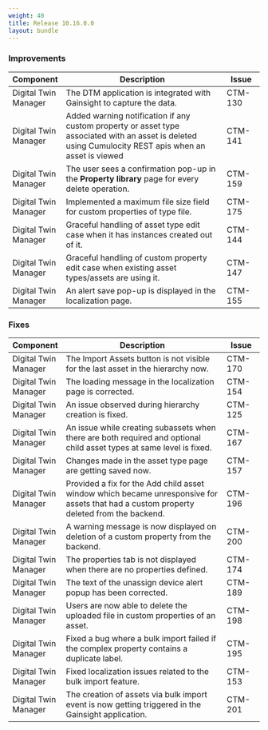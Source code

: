 ```yaml
---
weight: 40
title: Release 10.16.0.0
layout: bundle
---
```


### Improvements

<div><table ><colgroup>
<col style="width: 15%;"><col style="width: 70%;"><col style="width: 15%;"></colgroup>
<thead><tr>
<th>
Component</th>
<th>
Description</th>
<th>
Issue</th>
</tr>
</thead><tbody>

<tr>
<td>Digital Twin Manager</td>
<td>The DTM application is integrated with Gainsight to capture the data.</td>
<td>CTM-130</td>
</tr>

<tr>
<td>Digital Twin Manager</td>
<td>Added warning notification if any custom property or asset type associated with an asset is deleted using Cumulocity REST apis when an asset is viewed</td>
<td>CTM-141</td>
</tr>

<tr>
<td>Digital Twin Manager</td>
<td>The user sees a confirmation pop-up in the <b>Property library</b> page for every delete operation.</td>
<td>CTM-159</td>
</tr>

<tr>
<td>Digital Twin Manager</td>
<td>Implemented a maximum file size field for custom properties of type file.</td>
<td>CTM-175</td>
</tr>

<tr>
<td>Digital Twin Manager</td>
<td>Graceful handling of asset type edit case when it has instances created out of it.</td>
<td>CTM-144</td>
</tr>

<tr>
<td>Digital Twin Manager</td>
<td>Graceful handling of custom property edit case when existing asset types/assets are using it.</td>
<td>CTM-147</td>
</tr>

<tr>
<td>Digital Twin Manager</td>
<td>An alert save pop-up is displayed in the localization page.</td>
<td>CTM-155</td>
</tr>

</tbody></table></div>

### Fixes

<div><table ><colgroup>
<col style="width: 15%;"><col style="width: 70%;"><col style="width: 15%;"></colgroup>
<thead><tr>
<th>
Component</th>
<th>
Description</th>
<th>
Issue</th>
</tr>
</thead><tbody>

<tr>
<td>Digital Twin Manager</td>
<td>The Import Assets button is not visible for the last asset in the hierarchy now.</td>
<td>CTM-170</td>
</tr>

<tr>
<td>Digital Twin Manager</td>
<td>The loading message in the localization page is corrected.</td>
<td>CTM-154</td>
</tr>

<tr>
<td>Digital Twin Manager</td>
<td>An issue observed during hierarchy creation is fixed.</td>
<td>CTM-125</td>
</tr>

<tr>
<td>Digital Twin Manager</td>
<td>An issue while creating subassets when there are both required and optional child asset types at same level is fixed.</td>
<td>CTM-167</td>
</tr>

<tr>
<td>Digital Twin Manager</td>
<td>Changes made in the asset type page are getting saved now.</td>
<td>CTM-157</td>
</tr>

<tr>
<td>Digital Twin Manager</td>
<td>Provided a fix for the Add child asset window which became unresponsive for assets that had a custom property deleted from the backend.</td>
<td>CTM-196</td>
</tr>

<tr>
<td>Digital Twin Manager</td>
<td>A warning message is now displayed on deletion of a custom property from the backend.</td>
<td>CTM-200</td>
</tr>

<tr>
<td>Digital Twin Manager</td>
<td>The properties tab is not displayed when there are no properties defined.</td>
<td>CTM-174</td>
</tr>

<tr>
<td>Digital Twin Manager</td>
<td>The text of the unassign device alert popup has been corrected.</td>
<td>CTM-189</td>
</tr>

<tr>
<td>Digital Twin Manager</td>
<td>Users are now able to delete the uploaded file in custom properties of an asset.</td>
<td>CTM-198</td>
</tr>

<tr>
<td>Digital Twin Manager</td>
<td>Fixed a bug where a bulk import failed if the complex property contains a duplicate label.</td>
<td>CTM-195</td>
</tr>

<tr>
<td>Digital Twin Manager</td>
<td>Fixed localization issues related to the bulk import feature.</td>
<td>CTM-153</td>
</tr>

<tr>
<td>Digital Twin Manager</td>
<td>The creation of assets via bulk import event is now getting triggered in the Gainsight application.</td>
<td>CTM-201</td>
</tr>

</tbody></table></div>
